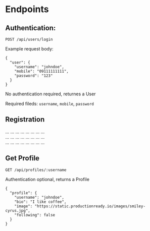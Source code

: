 # Endpoints

## Authentication:

`POST /api/users/login`

Example request body:

```
{
  "user": {
    "username": "johndoe",
    "mobile": "09111111111",
    "password": "123"
  }
}
```

No authentication required, returnes a User

Required fileds: `username`, `mobile`, `password`

## Registration

...   ...   ...   ...   ...   ...   ...   ...   
...   ...   ...   ...   ...   ...   ...   ...   
...   ...   ...   ...   ...   ...   ...   ...   

## Get Profile

`GET /api/profiles/:username`

Authentication optional, returns a Profile

```
{
  "profile": {
    "username": "johndoe",
    "bio": "I like coffee",
    "image": "https://static.productionready.io/images/smiley-cyrus.jpg",
    "following": false
  }
}
```
